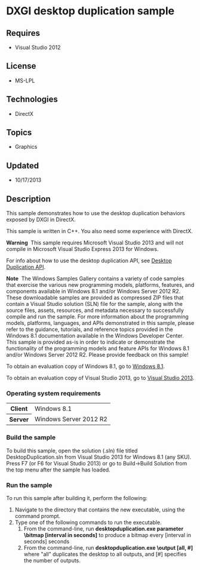 # DXGI desktop duplication sample
## Requires
- Visual Studio 2012
## License
- MS-LPL
## Technologies
- DirectX
## Topics
- Graphics
## Updated
- 10/17/2013
## Description

<div id="mainSection">
<p>This sample demonstrates how to use the desktop duplication behaviors exposed by DXGI in DirectX.
</p>
<p>This sample is written in C&#43;&#43;. You also need some experience with DirectX.</p>
<p class="note"><b>Warning</b>&nbsp;&nbsp;This sample requires Microsoft Visual Studio&nbsp;2013 and will not compile in Microsoft Visual Studio Express&nbsp;2013 for Windows.</p>
<p>For info about how to use the desktop duplication API, see <a href="http://msdn.microsoft.com/en-us/library/windows/desktop/hh404487">
Desktop Duplication API</a>.</p>
<p class="note"><b>Note</b>&nbsp;&nbsp;The Windows Samples Gallery contains a variety of code samples that exercise the various new programming models, platforms, features, and components available in Windows&nbsp;8.1 and/or Windows Server&nbsp;2012&nbsp;R2. These downloadable samples
 are provided as compressed ZIP files that contain a Visual Studio solution (SLN) file for the sample, along with the source files, assets, resources, and metadata necessary to successfully compile and run the sample. For more information about the programming
 models, platforms, languages, and APIs demonstrated in this sample, please refer to the guidance, tutorials, and reference topics provided in the Windows&nbsp;8.1 documentation available in the Windows Developer Center. This sample is provided as-is in order to
 indicate or demonstrate the functionality of the programming models and feature APIs for Windows&nbsp;8.1 and/or Windows Server&nbsp;2012&nbsp;R2. Please provide feedback on this sample!</p>
<p>To obtain an evaluation copy of Windows&nbsp;8.1, go to <a href="http://go.microsoft.com/fwlink/p/?linkid=301696">
Windows&nbsp;8.1</a>.</p>
<p>To obtain an evaluation copy of Visual Studio&nbsp;2013, go to <a href="http://go.microsoft.com/fwlink/p/?linkid=301697">
Visual Studio&nbsp;2013</a>.</p>
<h3>Operating system requirements</h3>
<table>
<tbody>
<tr>
<th>Client</th>
<td><dt>Windows&nbsp;8.1 </dt></td>
</tr>
<tr>
<th>Server</th>
<td><dt>Windows Server&nbsp;2012&nbsp;R2 </dt></td>
</tr>
</tbody>
</table>
<h3>Build the sample</h3>
<p>To build this sample, open the solution (.sln) file titled DesktopDuplication.sln from Visual Studio&nbsp;2013 for Windows&nbsp;8.1 (any SKU). Press F7 (or F6 for Visual Studio&nbsp;2013) or go to Build-&gt;Build Solution from the top menu after the sample has loaded.</p>
<h3>Run the sample</h3>
<p>To run this sample after building it, perform the following:</p>
<ol>
<li>Navigate to the directory that contains the new executable, using the command prompt.
</li><li>Type one of the following commands to run the executable.
<ol>
<li>From the command-line, run <b>desktopduplication.exe parameter \bitmap [interval in seconds]</b> to produce a bitmap every [interval in seconds] seconds
</li><li>From the command-line, run <b>desktopduplication.exe \output [all, #]</b> where &quot;all&quot; duplicates the desktop to all outputs, and [#] specifies the number of outputs.
</li></ol>
</li></ol>
</div>
